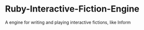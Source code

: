 Ruby-Interactive-Fiction-Engine
===============================

A engine for writing and playing interactive fictions, like Inform